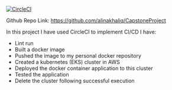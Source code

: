 [![CircleCI](https://dl.circleci.com/status-badge/img/gh/alinakhaliq/CapstoneProject/tree/main.svg?style=svg)](https://dl.circleci.com/status-badge/redirect/gh/alinakhaliq/CapstoneProject/tree/main)

Github Repo Link: https://github.com/alinakhaliq/CapstoneProject

In this project I have used CircleCI to implement CI/CD
I have:
- Lint run 
- Built a docker image
- Pushed the image to my personal docker repository
- Created a kubernetes (EKS) cluster in AWS
- Deployed the docker container application to this cluster
- Tested the application
- Delete the cluster following successful execution
